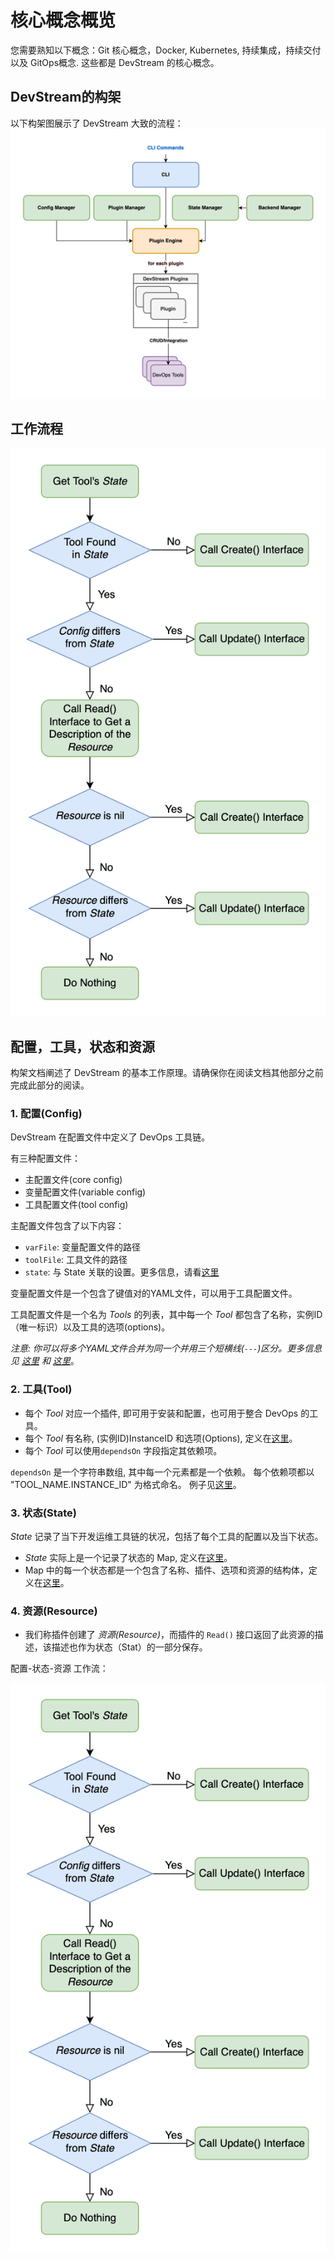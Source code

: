 # 核心概念概览

您需要熟知以下概念：Git 核心概念，Docker, Kubernetes, 持续集成，持续交付以及 GitOps概念. 这些都是 DevStream 的核心概念。

## DevStream的构架

以下构架图展示了 DevStream 大致的流程：
![](../images/architecture-overview.png)

## 工作流程

![config state resource workflow](../images/config_state_resource.png)

## 配置，工具，状态和资源

构架文档阐述了 DevStream 的基本工作原理。请确保你在阅读文档其他部分之前完成此部分的阅读。

### 1. 配置(Config)

DevStream 在配置文件中定义了 DevOps 工具链。

有三种配置文件：

- 主配置文件(core config)
- 变量配置文件(variable config)
- 工具配置文件(tool config)

主配置文件包含了以下内容：

- `varFile`: 变量配置文件的路径
- `toolFile`: 工具文件的路径
- `state`: 与 State 关联的设置。更多信息，请看[这里](./stateconfig.md)

变量配置文件是一个包含了键值对的YAML文件，可以用于工具配置文件。

工具配置文件是一个名为 _Tools_ 的列表，其中每一个 _Tool_ 都包含了名称，实例ID（唯一标识）以及工具的选项(options)。

_注意: 你可以将多个YAML文件合并为同一个并用三个短横线(`---`)区分。更多信息见 [这里](https://stackoverflow.com/questions/50788277/why-3-dashes-hyphen-in-yaml-file) 和 [这里](https://www.javatpoint.com/yaml-structure)_。

### 2. 工具(Tool)

- 每个 _Tool_ 对应一个插件, 即可用于安装和配置，也可用于整合 DevOps 的工具。
- 每个 _Tool_ 有名称, (实例ID)InstanceID 和选项(Options), 定义在[这里](https://github.com/devstream-io/devstream/blob/main/internal/pkg/configmanager/toolconfig.go#L13)。
- 每个 _Tool_ 可以使用`dependsOn` 字段指定其依赖项。

 `dependsOn` 是一个字符串数组, 其中每一个元素都是一个依赖。 每个依赖项都以 "TOOL_NAME.INSTANCE_ID" 为格式命名。
例子见[这里](https://github.com/devstream-io/devstream/blob/main/examples/quickstart.yaml#L22)。

### 3. 状态(State)

_State_ 记录了当下开发运维工具链的状况，包括了每个工具的配置以及当下状态。

- _State_ 实际上是一个记录了状态的 Map, 定义在[这里](https://github.com/devstream-io/devstream/blob/main/internal/pkg/statemanager/state.go#L24)。
- Map 中的每一个状态都是一个包含了名称、插件、选项和资源的结构体，定义在[这里](https://github.com/devstream-io/devstream/blob/main/internal/pkg/statemanager/state.go#L16)。

### 4. 资源(Resource)

- 我们称插件创建了 _资源(Resource)_，而插件的 `Read()` 接口返回了此资源的描述，该描述也作为状态（Stat）的一部分保存。

配置-状态-资源 工作流：

![config state resource workflow](../images/config_state_resource.png)
